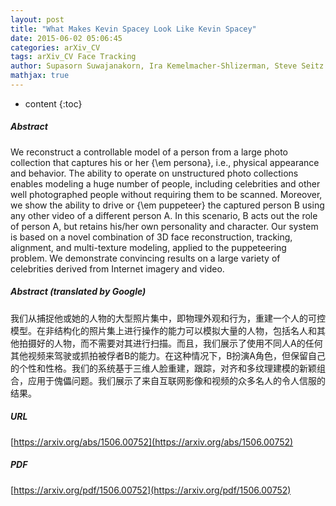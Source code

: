 ```yaml
---
layout: post
title: "What Makes Kevin Spacey Look Like Kevin Spacey"
date: 2015-06-02 05:06:45
categories: arXiv_CV
tags: arXiv_CV Face Tracking
author: Supasorn Suwajanakorn, Ira Kemelmacher-Shlizerman, Steve Seitz
mathjax: true
---
```


* content
{:toc}

##### Abstract
We reconstruct a controllable model of a person from a large photo collection that captures his or her {\em persona}, i.e., physical appearance and behavior. The ability to operate on unstructured photo collections enables modeling a huge number of people, including celebrities and other well photographed people without requiring them to be scanned. Moreover, we show the ability to drive or {\em puppeteer} the captured person B using any other video of a different person A. In this scenario, B acts out the role of person A, but retains his/her own personality and character. Our system is based on a novel combination of 3D face reconstruction, tracking, alignment, and multi-texture modeling, applied to the puppeteering problem. We demonstrate convincing results on a large variety of celebrities derived from Internet imagery and video.

##### Abstract (translated by Google)
我们从捕捉他或她的人物的大型照片集中，即物理外观和行为，重建一个人的可控模型。在非结构化的照片集上进行操作的能力可以模拟大量的人物，包括名人和其他拍摄好的人物，而不需要对其进行扫描。而且，我们展示了使用不同人A的任何其他视频来驾驶或抓拍被俘者B的能力。在这种情况下，B扮演A角色，但保留自己的个性和性格。我们的系统基于三维人脸重建，跟踪，对齐和多纹理建模的新颖组合，应用于傀儡问题。我们展示了来自互联网影像和视频的众多名人的令人信服的结果。

##### URL
[https://arxiv.org/abs/1506.00752](https://arxiv.org/abs/1506.00752)

##### PDF
[https://arxiv.org/pdf/1506.00752](https://arxiv.org/pdf/1506.00752)

